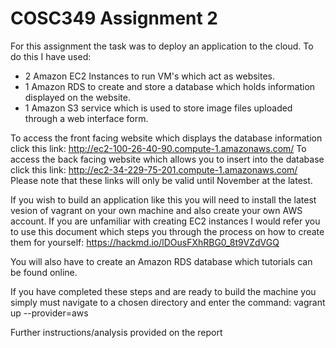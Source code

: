 # COSC349 Assignment 2
For this assignment the task was to deploy an application to the cloud. To do this I have used:
- 2 Amazon EC2 Instances to run VM's which act as websites.
- 1 Amazon RDS to create and store a database which holds information displayed on the website. 
- 1 Amazon S3 service which is used to store image files uploaded through a web interface form.

To access the front facing website which displays the database information click this link: http://ec2-100-26-40-90.compute-1.amazonaws.com/
To access the back facing website which allows you to insert into the database click this link: http://ec2-34-229-75-201.compute-1.amazonaws.com/
Please note that these links will only be valid until November at the latest. 
 
If you wish to build an application like this you will need to install the latest vesion of vagrant on your own machine and also create your own AWS account. If you are unfamiliar with creating EC2 instances I would refer you to use this document which steps you through the process on how to create them for yourself: https://hackmd.io/lDOusFXhRBG0_8t9VZdVGQ

You will also have to create an Amazon RDS database which tutorials can be found online. 

If you have completed these steps and are ready to build the machine you simply must navigate to a chosen directory and enter the command: vagrant up --provider=aws

Further instructions/analysis provided on the report
